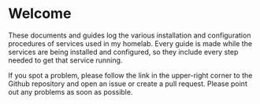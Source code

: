 # Welcome

These documents and guides log the various installation and configuration procedures of services used in my homelab. Every guide is made while the services are being installed and configured, so they include every step needed to get that service running.

If you spot a problem, please follow the link in the upper-right corner to the Github repository and open an issue or create a pull request. Please point out any problems as soon as possible.
